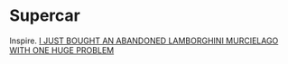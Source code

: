 # Supercar
Inspire. [I JUST BOUGHT AN ABANDONED LAMBORGHINI MURCIELAGO WITH ONE HUGE PROBLEM](https://youtu.be/2YKNuIThW2I)
